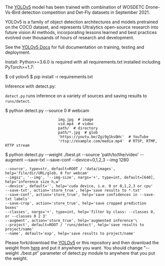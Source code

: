 The <a href="https://github.com/ultralytics/yolov5.git" target="_blank">YOLOv5</a> model has been trained with combination of WOSDETC Drone-Vs-Bird detection competition and Det-Fly datasets in September 2021.

YOLOv5 is a family of object detection architectures and models pretrained on the COCO dataset, and represents Ultralytics open-source research into future vision AI methods, incorporating lessons learned and best practices evolved over thousands of hours of research and development.

See the [YOLOv5 Docs](https://docs.ultralytics.com) for full documentation on training, testing and deployment.

Install:
Python>=3.6.0 is required with all requirements.txt installed including PyTorch>=1.7:

$ cd yolov5
$ pip install -r requirements.txt

Inference with detect.py:

`detect.py` runs inference on a variety of sources and saving results to `runs/detect`.

$ python detect.py --source 0  # webcam

                            img.jpg  # image
                            vid.mp4  # video
                            path/  # directory
                            path/*.jpg  # glob
                            'https://youtu.be/Zgi9g1ksQHc'  # YouTube
                            'rtsp://example.com/media.mp4'  # RTSP, RTMP, HTTP stream
                            
$ python detect.py --weight ./best.pt --source 'path/to/the/video' --augment --save-txt --save-conf --device=0,1,2,3 --img 1280




    --source', type=str, default=ROOT / 'data/images', help='file/dir/URL/glob, 0 for webcam'
    --imgsz', '--img', '--img-size', nargs='+', type=int, default=[640], help='inference size h,w'
    --device', default='', help='cuda device, i.e. 0 or 0,1,2,3 or cpu'
    --save-txt', action='store_true', help='save results to *.txt'
    --save-conf', action='store_true', help='save confidences in --save-txt labels'
    --save-crop', action='store_true', help='save cropped prediction boxes'
    --classes', nargs='+', type=int, help='filter by class: --classes 0, or --classes 0 2 3'
    --augment', action='store_true', help='augmented inference'\
    --project', default=ROOT / 'runs/detect', help='save results to project/name'
    --name', default='exp', help='save results to project/name'


Please fork/download the <a href="https://github.com/ultralytics/yolov5.git" target="_blank">YOLOv5</a> or this repository and then download the weight from <a href="https://drive.google.com/file/d/1hNgnhu47S8TIyVxfhOAe72YLDccKjw4d/view?usp=sharing" target="_blank">here</a> and put it anywhere you want. You should change "--weight ./best.pt" parameter of detect.py module to anywhere that you put the weight.
